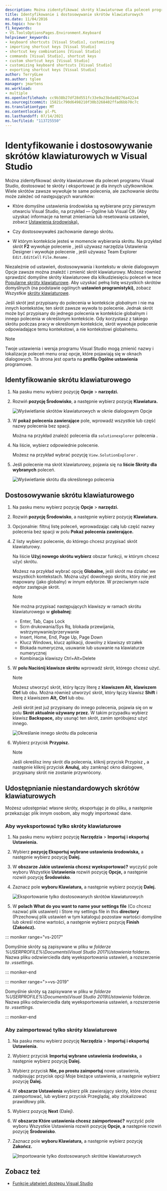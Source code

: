 ```yaml
---
description: Można zidentyfikować skróty klawiaturowe dla poleceń programu Visual Studio, dostosować te skróty i eksportować je dla innych użytkowników.
title: Identyfikowanie i dostosowywanie skrótów klawiaturowych
ms.date: 11/04/2016
ms.topic: how-to
f1_keywords:
- VS.ToolsOptionsPages.Environment.Keyboard
helpviewer_keywords:
- keyboard shortcuts [Visual Studio], customizing
- importing shortcut keys [Visual Studio]
- shortcut key combinations [Visual Studio]
- commands [Visual Studio], shortcut keys
- custom shortcut keys [Visual Studio]
- customizing keyboard shortcuts [Visual Studio]
- exporting shortcut keys [Visual Studio]
author: TerryGLee
ms.author: tglee
manager: jmartens
ms.workload:
- multiple
ms.openlocfilehash: cc9b38b27df28d551fc33e9a23bdad8276a422a4
ms.sourcegitcommit: 15821c790d6498210f30b3268402ffad6bb70c7c
ms.translationtype: MT
ms.contentlocale: pl-PL
ms.lasthandoff: 07/14/2021
ms.locfileid: "113725550"
---
```

# <a name="identify-and-customize-keyboard-shortcuts-in-visual-studio"></a>Identyfikowanie i dostosowywanie skrótów klawiaturowych w Visual Studio

Można zidentyfikować skróty klawiaturowe dla poleceń programu Visual Studio, dostosować te skróty i eksportować je dla innych użytkowników. Wiele skrótów zawsze wywołuje te same polecenia, ale zachowanie skrótu może zależeć od następujących warunków:

- Które domyślne ustawienia środowiska są wybierane przy pierwszym otwarciu Visual Studio, na przykład &mdash; Ogólne lub Visual C#. (Aby uzyskać informacje na temat zmieniania lub resetowania ustawień, zobacz [Ustawienia środowiska).](environment-settings.md)

- Czy dostosowywałeś zachowanie danego skrótu.

- W którym kontekście jesteś w momencie wybierania skrótu. Na przykład skrót **F2** wywołuje polecenie , jeśli używasz narzędzia Ustawienia Designer i wywołuje polecenie , jeśli używasz Team Explorer `Edit.EditCell`  `File.Rename` . 

Niezależnie od ustawień, dostosowywania i kontekstu w oknie dialogowym  Opcje zawsze można znaleźć i zmienić skrót klawiaturowy. Możesz również sprawdzić domyślne skróty klawiaturowe dla kilkudziesięciu poleceń w tece [Popularne skróty klawiaturowe](../ide/default-keyboard-shortcuts-in-visual-studio.md#popular). Aby uzyskać pełną listę wszystkich skrótów domyślnych (na podstawie ogólnych **ustawień programistyki),** zobacz Wszystkie [skróty klawiaturowe](../ide/default-keyboard-shortcuts-in-visual-studio.md).

Jeśli skrót jest przypisany do polecenia w kontekście *globalnym* i nie ma innych kontekstów, ten skrót zawsze wywoła to polecenie. Jednak skrót może być przypisany do jednego polecenia w kontekście globalnym i innego polecenia w określonym kontekście. Gdy korzystasz z takiego skrótu podczas pracy w określonym kontekście, skrót wywołuje polecenie odpowiadające temu kontekstowi, a nie kontekstowi globalnemu.

> [!NOTE]
> Twoje ustawienia i wersja programu Visual Studio mogą zmienić nazwy i lokalizacje poleceń menu oraz opcje, które pojawiają się w oknach dialogowych. Ta strona jest oparta na **profilu Ogólne ustawienia** programowe.

## <a name="identify-a-keyboard-shortcut"></a>Identyfikowanie skrótu klawiaturowego

1. Na pasku menu wybierz pozycję **Opcje**  >  **narzędzi.**

2. Rozwiń **pozycję Środowisko**, a następnie wybierz pozycję **Klawiatura.**

   ![Wyświetlanie skrótów klawiaturowych w oknie dialogowym Opcje](../ide/media/optionskeyboard.png)

3. W **pokaż polecenia zawierające** pole, wprowadź wszystkie lub część nazwy polecenia bez spacji.

   Można na przykład znaleźć polecenia dla `solutionexplorer` polecenia .

4. Na liście, wybierz odpowiednie polecenie.

    Możesz na przykład wybrać pozycję `View.SolutionExplorer` .

5. Jeśli polecenie ma skrót klawiaturowy, pojawia się na **liście Skróty dla wybranych** poleceń.

   ![Wyświetlanie skrótu dla określonego polecenia](../ide/media/viewshortcut.png)

## <a name="customize-a-keyboard-shortcut"></a>Dostosowywanie skrótu klawiaturowego

1. Na pasku menu wybierz pozycję **Opcje**  >  **narzędzi.**

2. Rozwiń **pozycję Środowisko**, a następnie wybierz pozycję **Klawiatura.**

3. Opcjonalnie: filtruj listę poleceń, wprowadzając całą lub część nazwy polecenia bez spacji w polu **Pokaż polecenia zawierające.**

4. Z listy wybierz polecenie, do którego chcesz przypisać skrót klawiaturowy.

   Na liście **Użyj nowego skrótu wybierz** obszar funkcji, w którym chcesz użyć skrótu.

   Możesz na przykład wybrać opcję **Globalne,** jeśli skrót ma działać we wszystkich kontekstach. Można użyć dowolnego skrótu, który nie jest mapowany (jako globalny) w innym edytorze. W przeciwnym razie edytor zastępuje skrót.

   > [!NOTE]
   > Nie można przypisać następujących klawiszy w ramach skrótu klawiaturowego w **globalnej**:
   >
   > - Enter, Tab, Caps Lock
   > - Scrn drukowania/Sys Rq, blokada przewijania, wstrzymywanie/przerywanie
   > - Insert, Home, End, Page Up, Page Down
   > - Klucz Windows, klucz aplikacji, dowolny z klawiszy strzałek
   > - Blokada numeryczna, usuwanie lub usuwanie na klawiaturze numerycznej
   > - Kombinacja klawiszy Ctrl+Alt+Delete

6. W **polu Naciśnij klawisze skrótu** wprowadź skrót, którego chcesz użyć.

    > [!NOTE]
    > Możesz utworzyć skrót, który łączy literę z **klawiszem Alt,** **klawiszem Ctrl** lub obu. Można również utworzyć skrót, który łączy klawisz **Shift** i literę z klawiszem **Alt,** **Ctrl** lub obu.

     Jeśli skrót jest już przypisany do innego polecenia, pojawia się on w polu **Skrót aktualnie używany przez.** W takim przypadku wybierz klawisz **Backspace,** aby usunąć ten skrót, zanim spróbujesz użyć innego.

    ![Określanie innego skrótu dla polecenia](../ide/media/reassignshortcut.png)

7. Wybierz przycisk **Przypisz.**

    > [!NOTE]
    > Jeśli określisz inny skrót dla polecenia, kliknij przycisk Przypisz **,** a następnie kliknij przycisk **Anuluj,** aby zamknąć okno dialogowe, przypisany skrót nie zostanie przywrócony.

## <a name="share-custom-keyboard-shortcuts"></a>Udostępnianie niestandardowych skrótów klawiaturowych

Możesz udostępniać własne skróty, eksportując je do pliku, a następnie przekazując plik innym osobom, aby mogły importować dane.

### <a name="to-export-only-keyboard-shortcuts"></a>Aby wyeksportować tylko skróty klawiaturowe

1. Na pasku menu wybierz pozycję **Narzędzia**  >  **Importuj i eksportuj Ustawienia.**

2. Wybierz **pozycję Eksportuj wybrane ustawienia środowiska,** a następnie wybierz pozycję **Dalej.**

3. W **obszarze Jakie ustawienia chcesz wyeksportować?** wyczyść pole wyboru Wszystkie **Ustawienia** rozwiń pozycję **Opcje,** a następnie rozwiń pozycję **Środowisko**.

4. Zaznacz pole **wyboru Klawiatura,** a następnie wybierz pozycję **Dalej.**

   ![Eksportowanie tylko dostosowanych skrótów klawiaturowych](../ide/media/exportshortcuts.png)

5. W **polach What do you want to name your settings file** (Co chcesz nazwać plik ustawień) i Store my settings file in this **directory** (Przechowuj plik ustawień w tym katalogu) pozostaw wartości domyślne lub określ różne wartości, a następnie wybierz pozycję **Finish (Zakończ).**

::: moniker range="vs-2017"

Domyślnie skróty są zapisywane w pliku w *folderze %USERPROFILE%\Documents\Visual Studio 2017\Ustawienia* folderze. Nazwa pliku odzwierciedla datę wyeksportowania ustawień, a rozszerzenie *to .vssettings*.

::: moniker-end

::: moniker range=">=vs-2019"

Domyślnie skróty są zapisywane w pliku w *folderze %USERPROFILE%\Documents\Visual Studio 2019\Ustawienia* folderze. Nazwa pliku odzwierciedla datę wyeksportowania ustawień, a rozszerzenie *to .vssettings*.

::: moniker-end

### <a name="to-import-only-keyboard-shortcuts"></a>Aby zaimportować tylko skróty klawiaturowe

1. Na pasku menu wybierz pozycję **Narzędzia**  >  **Importuj i eksportuj Ustawienia.**

2. Wybierz przycisk **Importuj wybrane ustawienia środowiska,** a następnie wybierz pozycję **Dalej.**

3. Wybierz przycisk **Nie, po prostu zaimportuj** nowe ustawienia, nadpisując przycisk opcji Moje bieżące ustawienia, a następnie wybierz pozycję **Dalej.**

4. W **obszarze Ustawienia** wybierz plik zawierający skróty, które chcesz zaimportować,  lub wybierz przycisk Przeglądaj, aby zlokalizować prawidłowy plik.

5. Wybierz pozycję **Next** (Dalej).

6. W **obszarze Które ustawienia chcesz zaimportować?** wyczyść pole wyboru Wszystkie Ustawienia rozwiń pozycję **Opcje,** **a** następnie rozwiń pozycję **Środowisko**.

7. Zaznacz pole **wyboru Klawiatura,** a następnie wybierz pozycję **Zakończ.**

   ![Importowanie tylko dostosowanych skrótów klawiaturowych](../ide/media/importshortcuts.png)

## <a name="see-also"></a>Zobacz też

- [Funkcje ułatwień dostępu Visual Studio](../ide/reference/accessibility-features-of-visual-studio.md)
